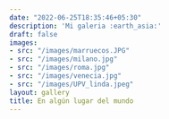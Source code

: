 ```yaml
---
date: "2022-06-25T18:35:46+05:30"
description: 'Mi galeria :earth_asia:'
draft: false
images:
- src: "/images/marruecos.JPG"  
- src: "/images/milano.jpg"
- src: "/images/roma.jpg"
- src: "/images/venecia.jpg"
- src: "/images/UPV_linda.jpeg"
layout: gallery
title: En algún lugar del mundo
---
```


